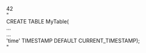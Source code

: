 42<br>
"<br>
 CREATE TABLE MyTable(<br>
   ...<br>
   ...<br>
   'time' TIMESTAMP DEFAULT CURRENT_TIMESTAMP);<br>
 "